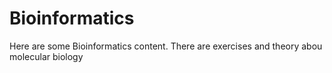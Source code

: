 # Bioinformatics
Here are some Bioinformatics content. There are exercises and theory abou molecular biology 
